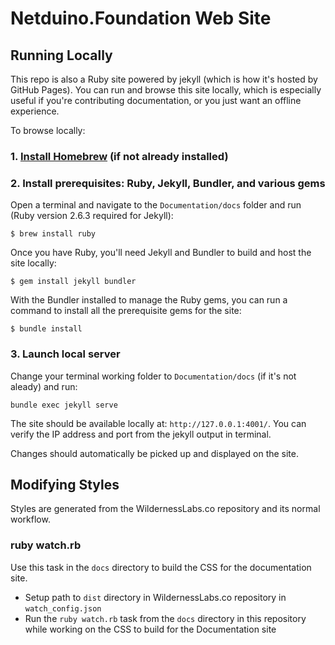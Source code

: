 # Netduino.Foundation Web Site



## Running Locally

This repo is also a Ruby site powered by jekyll (which is how it's hosted by GitHub Pages). You can run and browse this site locally, which is especially useful if you're contributing documentation, or you just want an offline experience.

To browse locally:

### 1. [Install Homebrew](https://brew.sh/) (if not already installed)


### 2. Install prerequisites: Ruby, Jekyll, Bundler, and various gems

Open a terminal and navigate to the `Documentation/docs` folder and run (Ruby version 2.6.3 required for Jekyll):

```
$ brew install ruby
```

Once you have Ruby, you'll need Jekyll and Bundler to build and host the site locally:

```
$ gem install jekyll bundler
```

With the Bundler installed to manage the Ruby gems, you can run a command to install all the prerequisite gems for the site:

```
$ bundle install
```

### 3. Launch local server

Change your terminal working folder to `Documentation/docs` (if it's not aleady) and run:

```
bundle exec jekyll serve
```

The site should be available locally at: `http://127.0.0.1:4001/`. You can verify the IP address and port from the jekyll output in terminal.

Changes should automatically be picked up and displayed on the site.

## Modifying Styles

Styles are generated from the WildernessLabs.co repository and its normal workflow.

### ruby watch.rb

Use this task in the `docs` directory to build the CSS for the documentation site.

- Setup path to `dist` directory in WildernessLabs.co repository in `watch_config.json`
- Run the `ruby watch.rb` task from the `docs` directory in this repository while working on the CSS to build for the Documentation site
